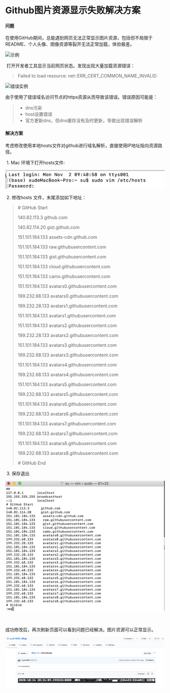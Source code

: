 

# Github图片资源显示失败解决方案

#### 问题

​	在使用GitHub期间，总能遇到网页无法正常显示图片资源，包括但不局限于README、个人头像、图像资源等裂开无法正常加载，体验极差。

![示例]()

​	打开开发者工具显示当前网页状态。发现出现大量加载资源错误：

> Failed to load resource: net::ERR_CERT_COMMON_NAME_INVALID

![错误实例]()

​	由于使用了错误域名访问节点的https资源从而导致该错误。错误原因可能是：

> - dns污染
> - host设置错误
> - 官方更新dns，但dns缓存没有及时更新，导致出现错误解析



#### 解决方案	

​	考虑修改使用本地hosts文件对github进行域名解析，直接使用IP地址指向资源路径。

​	1.  Mac 环境下打开hosts文件:

![Mac 环境下打开hosts文件](src/1.png)

​	2.  修改hosts 文件，末尾添加如下地址：

> \# GitHub Start 
>
> 140.82.113.3   github.com
>
> 140.82.114.20   gist.github.com
>
> 151.101.184.133  assets-cdn.github.com
>
> 151.101.184.133  raw.githubusercontent.com
>
> 151.101.184.133  gist.githubusercontent.com
>
> 151.101.184.133  cloud.githubusercontent.com
>
> 151.101.184.133  camo.githubusercontent.com
>
> 151.101.184.133  avatars0.githubusercontent.com
>
> 199.232.68.133   avatars0.githubusercontent.com
>
> 199.232.28.133   avatars1.githubusercontent.com
>
> 151.101.184.133  avatars1.githubusercontent.com
>
> 151.101.184.133  avatars2.githubusercontent.com
>
> 199.232.28.133   avatars2.githubusercontent.com
>
> 151.101.184.133  avatars3.githubusercontent.com
>
> 199.232.68.133   avatars3.githubusercontent.com
>
> 151.101.184.133  avatars4.githubusercontent.com
>
> 199.232.68.133   avatars4.githubusercontent.com
>
> 151.101.184.133  avatars5.githubusercontent.com
>
> 199.232.68.133   avatars5.githubusercontent.com
>
> 151.101.184.133  avatars6.githubusercontent.com
>
> 199.232.68.133   avatars6.githubusercontent.com
>
> 151.101.184.133  avatars7.githubusercontent.com
>
> 199.232.68.133   avatars7.githubusercontent.com
>
> 151.101.184.133  avatars8.githubusercontent.com
>
> 199.232.68.133   avatars8.githubusercontent.com
>
>  
>
> \# GitHub End

​	3.  保存退出

<img src="src/2.png" style="zoom:50%;" />

​	

成功修改后，再次刷新页面可以看到问题已经解决。图片资源可以正常显示。

<img src="src/3.png" style="zoom:50%;" />